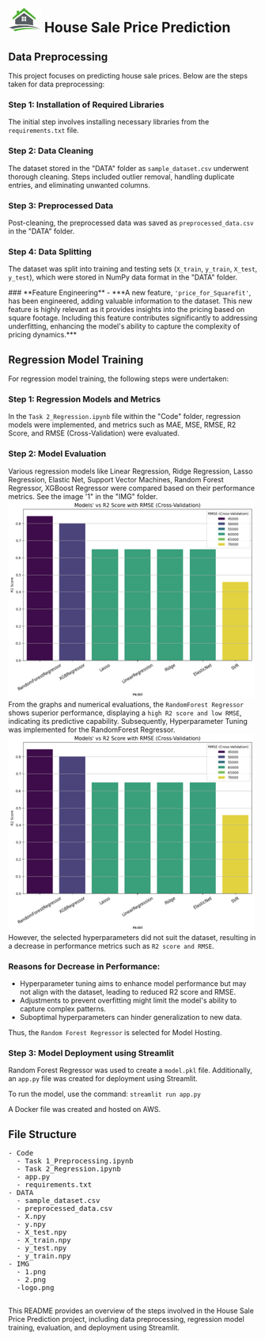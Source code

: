 <body>
<h1><img src="IMG/logo.png" alt="House Logo" height="50"> House Sale Price Prediction</h1>

<h2>Data Preprocessing</h2>
<p>
  This project focuses on predicting house sale prices. Below are the steps taken for data preprocessing:
</p>

<h3>Step 1: Installation of Required Libraries</h3>
<p>
  The initial step involves installing necessary libraries from the <code>requirements.txt</code> file.
</p>

<h3>Step 2: Data Cleaning</h3>
<p>
  The dataset stored in the "DATA" folder as <code>sample_dataset.csv</code> underwent thorough cleaning. Steps included outlier removal, handling duplicate entries, and eliminating unwanted columns.
</p>

<h3>Step 3: Preprocessed Data</h3>
<p>
  Post-cleaning, the preprocessed data was saved as <code>preprocessed_data.csv</code> in the "DATA" folder.
</p>

<h3>Step 4: Data Splitting</h3>
<p>
  The dataset was split into training and testing sets (<code>X_train</code>, <code>y_train</code>, <code>X_test</code>, <code>y_test</code>), which were stored in NumPy data format in the "DATA" folder.
</p>
 <p>
### **Feature Engineering**
- ***A new feature, <code>'price_for_Squarefit'</code>, has been engineered, adding valuable information to the dataset. This new feature is highly relevant as it provides insights into the pricing based on square footage. Including this feature contributes significantly to addressing underfitting, enhancing the model's ability to capture the complexity of pricing dynamics.***
</p>

<body>
<h2>Regression Model Training</h2>
<p>
  For regression model training, the following steps were undertaken:
</p>

<h3>Step 1: Regression Models and Metrics</h3>
<p>
  In the <code>Task 2_Regression.ipynb</code> file within the "Code" folder, regression models were implemented, and metrics such as MAE, MSE, RMSE, R2 Score, and RMSE (Cross-Validation) were evaluated.
</p>
<h3>Step 2: Model Evaluation</h3>
<p>
  Various regression models like Linear Regression, Ridge Regression, Lasso Regression, Elastic Net, Support Vector Machines, Random Forest Regressor, XGBoost Regressor were compared based on their performance metrics. See the image '1" in the "IMG" folder.
  <img src="IMG/1.png" alt="Performance Metrics Comparison" height="400">
  From the graphs and numerical evaluations, the <code>RandomForest Regressor</code> shows superior performance, displaying a <code>high R2 score and low RMSE</code>, indicating its predictive capability.
  Subsequently, Hyperparameter Tuning was implemented for the RandomForest Regressor.
  <img src="IMG/1.png" alt="Performance Metrics Comparison" height="400">
   However, the selected hyperparameters did not suit the dataset, resulting in a decrease in performance metrics such as <code>R2 score and RMSE</code>.
</p>

<h3>Reasons for Decrease in Performance:</h3>
<ul>
  <li>Hyperparameter tuning aims to enhance model performance but may not align with the dataset, leading to reduced R2 score and RMSE.</li>
  <li>Adjustments to prevent overfitting might limit the model's ability to capture complex patterns.</li>
  <li>Suboptimal hyperparameters can hinder generalization to new data.</li>
</ul>

<p>Thus, the <code>Random Forest Regressor</code> is selected for Model Hosting.</p>

<h3>Step 3: Model Deployment using Streamlit</h3>
<p>
  Random Forest Regressor was used to create a <code>model.pkl</code> file. Additionally, an <code>app.py</code> file was created for deployment using Streamlit.
</p>
<p>To run the model, use the command: <code>streamlit run app.py</code></p>
<p>A Docker file was created and hosted on AWS.</p>

<h2>File Structure</h2>
<pre>
- Code
  - Task 1_Preprocessing.ipynb
  - Task 2_Regression.ipynb
  - app.py
  - requirements.txt
- DATA
  - sample_dataset.csv
  - preprocessed_data.csv
  - X.npy
  - y.npy
  - X_test.npy
  - X_train.npy
  - y_test.npy
  - y_train.npy
- IMG
  - 1.png
  - 2.png
  -logo.png

</pre>

<p>
  This README provides an overview of the steps involved in the House Sale Price Prediction project, including data preprocessing, regression model training, evaluation, and deployment using Streamlit.
</p>
</body>


